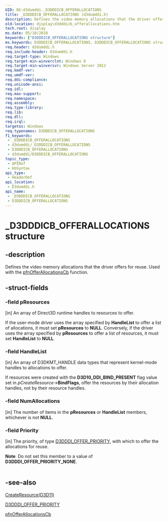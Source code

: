 ```yaml
---
UID: NS:d3dumddi._D3DDDICB_OFFERALLOCATIONS
title: _D3DDDICB_OFFERALLOCATIONS (d3dumddi.h)
description: Defines the video memory allocations that the driver offers for reuse. Used with the pfnOfferAllocationsCb function.
old-location: display\d3dddicb_offerallocations.htm
tech.root: display
ms.date: 05/10/2018
keywords: ["D3DDDICB_OFFERALLOCATIONS structure"]
ms.keywords: D3DDDICB_OFFERALLOCATIONS, D3DDDICB_OFFERALLOCATIONS structure [Display Devices], _D3DDDICB_OFFERALLOCATIONS, d3dumddi/D3DDDICB_OFFERALLOCATIONS, display.d3dddicb_offerallocations
req.header: d3dumddi.h
req.include-header: D3dumddi.h
req.target-type: Windows
req.target-min-winverclnt: Windows 8
req.target-min-winversvr: Windows Server 2012
req.kmdf-ver: 
req.umdf-ver: 
req.ddi-compliance: 
req.unicode-ansi: 
req.idl: 
req.max-support: 
req.namespace: 
req.assembly: 
req.type-library: 
req.lib: 
req.dll: 
req.irql: 
targetos: Windows
req.typenames: D3DDDICB_OFFERALLOCATIONS
f1_keywords:
 - _D3DDDICB_OFFERALLOCATIONS
 - d3dumddi/_D3DDDICB_OFFERALLOCATIONS
 - D3DDDICB_OFFERALLOCATIONS
 - d3dumddi/D3DDDICB_OFFERALLOCATIONS
topic_type:
 - APIRef
 - kbSyntax
api_type:
 - HeaderDef
api_location:
 - D3dumddi.h
api_name:
 - _D3DDDICB_OFFERALLOCATIONS
 - D3DDDICB_OFFERALLOCATIONS
---
```


# _D3DDDICB_OFFERALLOCATIONS structure


## -description

Defines the video memory allocations that the driver offers for reuse. Used with the  <a href="/windows-hardware/drivers/ddi/d3dumddi/nc-d3dumddi-pfnd3dddi_offerallocationscb">pfnOfferAllocationsCb</a> function.

## -struct-fields

### -field pResources

[in] An array of Direct3D runtime handles to resources to offer.

If the user-mode driver uses the array specified by <b>HandleList</b> to offer a list of allocations, it must set <b>pResources</b> to <b>NULL</b>. Conversely, if the driver uses the array specified by <b>pResources</b> to offer a list of resources, it must set <b>HandleList</b> to <b>NULL</b>.

### -field HandleList

[in] An array of D3DKMT_HANDLE data types that represent kernel-mode handles to allocations to offer.

If resources were created with the <b>D3D10_DDI_BIND_PRESENT</b> flag value set in <i>pCreateResource</i>-><b>BindFlags</b>, offer the resources by their allocation handles, not by their resource handles.

### -field NumAllocations

[in] The number of items in the <b>pResources</b> or <b>HandleList</b> members, whichever is not <b>NULL</b>.

### -field Priority

[in] The priority, of type  <a href="/windows-hardware/drivers/ddi/d3dukmdt/ne-d3dukmdt-_d3dddi_offer_priority">D3DDDI_OFFER_PRIORITY</a>, with which to offer the allocations for reuse.

<div class="alert"><b>Note</b>  Do not set this member to a value of <b>D3DDDI_OFFER_PRIORITY_NONE</b>.</div>
<div> </div>

## -see-also

<a href="/windows-hardware/drivers/ddi/d3d10umddi/nc-d3d10umddi-pfnd3d11ddi_createresource">CreateResource(D3D11)</a>



<a href="/windows-hardware/drivers/ddi/d3dukmdt/ne-d3dukmdt-_d3dddi_offer_priority">D3DDDI_OFFER_PRIORITY</a>



<a href="/windows-hardware/drivers/ddi/d3dumddi/nc-d3dumddi-pfnd3dddi_offerallocationscb">pfnOfferAllocationsCb</a>

